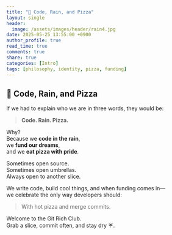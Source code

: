 ```yaml
---
title: "🍕 Code, Rain, and Pizza"
layout: single
header:
  image: /assets/images/header/rain4.jpg
date: 2025-05-25 13:55:00 +0900
author_profile: true
read_time: true
comments: true
share: true
categories: [Intro]
tags: [philosophy, identity, pizza, funding]
---
```


## 🍕 Code, Rain, and Pizza

If we had to explain who we are in three words, they would be:

> **Code. Rain. Pizza.**

Why?  
Because we **code in the rain**,  
we **fund our dreams**,  
and we **eat pizza with pride**.

Sometimes open source.  
Sometimes open umbrellas.  
Always open to another slice.

We write code, build cool things, and when funding comes in—  
we celebrate the only way developers should:

> With hot pizza and merge commits.

Welcome to the Git Rich Club.  
Grab a slice, commit often, and stay dry ☔.

